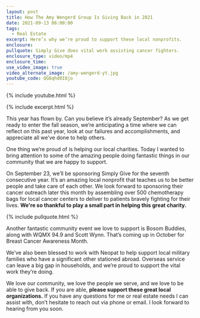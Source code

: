 ```yaml
---
layout: post
title: How The Amy Wengerd Group Is Giving Back in 2021
date: 2021-09-13 06:00:00
tags:
  - Real Estate
excerpt: Here’s why we’re proud to support these local nonprofits.
enclosure:
pullquote: Simply Give does vital work assisting cancer fighters.
enclosure_type: video/mp4
enclosure_time:
use_video_image: true
video_alternate_image: /amy-wengerd-yt.jpg
youtube_code: QG8qhd0I8jo
---
```

{% include youtube.html %}

{% include excerpt.html %}

This year has flown by. Can you believe it’s already September? As we get ready to enter the fall season, we’re anticipating a time where we can reflect on this past year, look at our failures and accomplishments, and appreciate all we’ve done to help others.

One thing we’re proud of is helping our local charities. Today I wanted to bring attention to some of the amazing people doing fantastic things in our community that we are happy to support.

On September 23, we’ll be sponsoring Simply Give for the seventh consecutive year. It’s an amazing local nonprofit that teaches us to be better people and take care of each other. We look forward to sponsoring their cancer outreach later this month by assembling over 500 chemotherapy bags for local cancer centers to deliver to patients bravely fighting for their lives. **We're so thankful to play a small part in helping this great charity.**

{% include pullquote.html %}

Another fantastic community event we love to support is Bosom Buddies, along with WQMX 94.9 and Scott Wynn. That’s coming up in October for Breast Cancer Awareness Month.

We’ve also been blessed to work with Neopat to help support local military families who have a significant other stationed abroad. Overseas service can leave a big gap in households, and we’re proud to support the vital work they’re doing.

We love our community, we love the people we serve, and we love to be able to give back. If you are able, **please support these great local organizations.** If you have any questions for me or real estate needs I can assist with, don’t hesitate to reach out via phone or email. I look forward to hearing from you soon.
